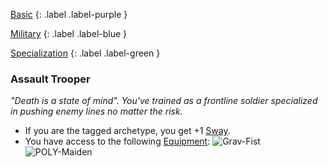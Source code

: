 
[Basic](Game/Progress#Basic)
{: .label .label-purple }

[Military](Game/Military)
{: .label .label-blue }

[Specialization](Game/Progress#Specialization)
{: .label .label-green }
### Assault Trooper
*"Death is a state of mind". You've trained as a frontline soldier specialized in pushing enemy lines no matter the risk.*
* If you are the tagged archetype, you get +1 [Sway](Additional-Attributes#Sway).
* You have access to the following [Equipment](Core/Equipment):
![Grav-Fist](Game/Blocks/Grav-Fist)
![POLY-Maiden](Game/Blocks/POLY-Maiden)